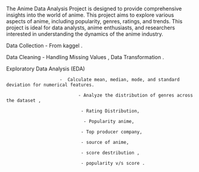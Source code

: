 The Anime Data Analysis Project is designed to provide comprehensive insights into the world of anime.  This project aims to explore various aspects of anime, including popularity, genres, ratings, and trends. This project is ideal for data analysts, anime enthusiasts, and researchers interested in understanding the dynamics of the anime industry.

Data Collection - From kaggel .

Data Cleaning - Handling Missing Values , Data Transformation .

Exploratory Data Analysis (EDA) 
                             
                        -  Calculate mean, median, mode, and standard deviation for numerical features.
                              
                               - Analyze the distribution of genres across the dataset ,
                                
                                - Rating Distribution,
                                
                                 - Popularity anime,
                                 
                                - Top producer company,
                                
                                - source of anime,
                                
                                - score destribution ,   
                                
                                - popularity v/s score . 
                                
